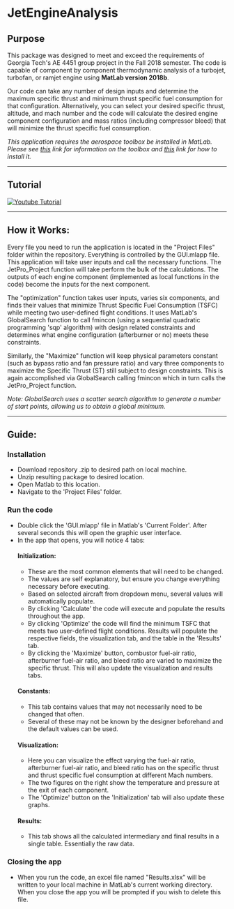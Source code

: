 # JetEngineAnalysis

## Purpose
This package was designed to meet and exceed the requirements of Georgia Tech's AE 4451 group project in the Fall 2018 semester. The code is capable of component by component thermodynamic analysis of a turbojet, turbofan, or ramjet engine using **MatLab version 2018b**. 

Our code can take any number of design inputs and determine the maximum specific thrust and minimum thrust specific fuel consumption for that configuration. Alternatively, you can select your desired specific thrust, altitude, and mach number and the code will calculate the desired engine component configuration and mass ratios (including compressor bleed) that will minimize the thrust specific fuel consumption. 

*This application requires the aerospace toolbox be installed in MatLab. Please see [this](https://www.mathworks.com/help/aerotbx/) link for information on the toolbox and [this](https://www.mathworks.com/matlabcentral/answers/101885-how-do-i-install-additional-toolboxes-into-an-existing-installation-of-matlab) link for how to install it.*
___
## Tutorial

[![Youtube Tutorial](https://imgur.com/gallery/9wCKfHW)](http://www.youtube.com/watch?v=c-5Q0Uuz6wk)
___
## How it Works:

  Every file you need to run the application is located in the "Project Files" folder within the repository. Everything is controlled by the GUI.mlapp file. This application will take user inputs and call the necessary functions. The JetPro_Project function will take perform the bulk of the calculations. The outputs of each engine component (implemented as local functions in the code) become the inputs for the next component.
  
The "optimization" function takes user inputs, varies six components, and finds their values that minimize Thrust Specific Fuel Consumption (TSFC) while meeting two user-defined flight conditions. It uses MatLab's GlobalSearch function to call fmincon (using a sequential quadratic programming 'sqp' algorithm) with design related constraints and determines what engine configuration (afterburner or no) meets these constraints. 
    
Similarly, the "Maximize" function will keep physical parameters constant (such as bypass ratio and fan pressure ratio) and vary three components to maximize the Specific Thrust (ST) still subject to design constraints. This is again accomplished via GlobalSearch calling fmincon which in turn calls the JetPro_Project function.
    
*Note: GlobalSearch uses a scatter search algorithm to generate a number of start points, allowing us to obtain a global minimum.*
___
## Guide:

### Installation

* Download repository .zip to desired path on local machine.
* Unzip resulting package to desired location.
* Open Matlab to this location.
* Navigate to the 'Project Files' folder.

### Run the code
* Double click the 'GUI.mlapp' file in Matlab's 'Current Folder'. After several seconds this will open the graphic user interface.
* In the app that opens, you will notice 4 tabs:
  #### Initialization:
    * These are the most common elements that will need to be changed.
    * The values are self explanatory, but ensure you change everything necessary before executing.
    * Based on selected aircraft from dropdown menu, several values will automatically populate.
    * By clicking 'Calculate' the code will execute and populate the results throughout the app.
    * By clicking 'Optimize' the code will find the minimum TSFC that meets two user-defined flight conditions. Results will populate the respective fields, the visualization tab, and the table in the 'Results' tab.
    * By clicking the 'Maximize' button, combustor fuel-air ratio, afterburner fuel-air ratio, and bleed ratio are varied to maximize the specific thrust. This will also update the visualization and results tabs.
  #### Constants:
    * This tab contains values that may not necessarily need to be changed that often.
    * Several of these may not be known by the designer beforehand and the default values can be used.
  #### Visualization:
    * Here you can visualize the effect varying the fuel-air ratio, afterburner fuel-air ratio, and bleed ratio has on the specific thrust and thrust specific fuel consumption at different Mach numbers.
    * The two figures on the right show the temperature and pressure at the exit of each component.
    * The  'Optimize' button on the 'Initialization' tab will also update these graphs.
  #### Results:
    * This tab shows all the calculated intermediary and final results in a single table. Essentially the raw data.
### Closing the app
* When you run the code, an excel file named "Results.xlsx" will be written to your local machine in MatLab's current working directory. When you close the app you will be prompted if you wish to delete this file.



